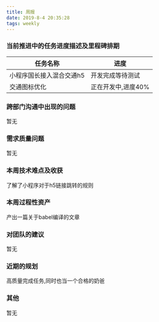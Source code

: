 ```yaml
---
title: 周报
date: 2019-8-4 20:35:28
tags: weekly
---
```


### 当前推进中的任务进度描述及里程碑排期

任务名称 | 进度
--- | ---
小程序国长接入混合交通h5 | 开发完成等待测试
交通图标优化 | 正在开发中,进度40%

### 跨部门沟通中出现的问题

暂无

### 需求质量问题

暂无

### 本周技术难点及收获

了解了小程序对于h5链接跳转的规则

### 本周过程性资产

产出一篇关于babel编译的文章

### 对团队的建议

暂无

### 近期的规划

高质量完成任务,同时也当一个合格的奶爸

### 其他

暂无
